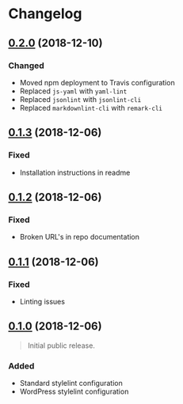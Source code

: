 # Changelog

## [0.2.0][] (2018-12-10)

### Changed
- Moved npm deployment to Travis configuration
- Replaced `js-yaml` with `yaml-lint`
- Replaced `jsonlint` with `jsonlint-cli`
- Replaced `markdownlint-cli` with `remark-cli`

## [0.1.3][] (2018-12-06)

### Fixed
- Installation instructions in readme

## [0.1.2][] (2018-12-06)

### Fixed
- Broken URL's in repo documentation

## [0.1.1][] (2018-12-06)

### Fixed
- Linting issues

## [0.1.0][] (2018-12-06)

> Initial public release.

### Added
- Standard stylelint configuration
- WordPress stylelint configuration

[0.2.0]: https://github.com/mgsisk/eslint-config/compare/v0.1.3...v0.2.0
[0.1.3]: https://github.com/mgsisk/eslint-config/compare/v0.1.2...v0.1.3
[0.1.2]: https://github.com/mgsisk/eslint-config/compare/v0.1.1...v0.1.2
[0.1.1]: https://github.com/mgsisk/eslint-config/compare/v0.1.0...v0.1.1
[0.1.0]: https://github.com/mgsisk/stylelint-config/tree/v0.1.0
